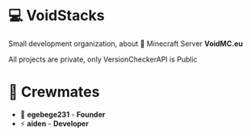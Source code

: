 # 💻 VoidStacks
Small development organization, about 🍁 Minecraft Server **VoidMC.eu**

All projects are private, only VersionCheckerAPI is Public
# 🥋 Crewmates
- 👑 **egebege231** - **Founder**
- ⚡ **aiden** - **Developer**
